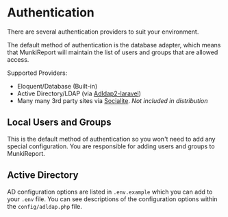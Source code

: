 # Authentication

There are several authentication providers to suit your environment.

The default method of authentication is the database adapter, which means that
MunkiReport will maintain the list of users and groups that are allowed access.

Supported Providers:

- Eloquent/Database (Built-in)
- Active Directory/LDAP (via [Adldap2-laravel](https://github.com/Adldap2/Adldap2-laravel))
- Many many 3rd party sites via [Socialite](https://github.com/laravel/socialite).
  *Not included in distribution*
  
## Local Users and Groups

This is the default method of authentication so you won't need to add any special
configuration. You are responsible for adding users and groups to MunkiReport.

## Active Directory

AD configuration options are listed in `.env.example` which you can add to your `.env`
file. You can see descriptions of the configuration options within the `config/adldap.php` file.

